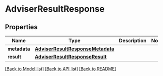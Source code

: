 # AdviserResultResponse

## Properties
Name | Type | Description | Notes
------------ | ------------- | ------------- | -------------
**metadata** | [**AdviserResultResponseMetadata**](AdviserResultResponseMetadata.md) |  |
**result** | [**AdviserResultResponseResult**](AdviserResultResponseResult.md) |  |

[[Back to Model list]](../README.md#documentation-for-models) [[Back to API list]](../README.md#documentation-for-api-endpoints) [[Back to README]](../README.md)

